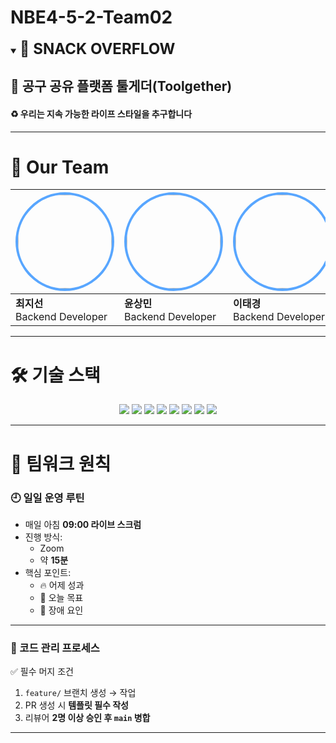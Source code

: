 # NBE4-5-2-Team02

<details open>
<summary><b style="font-size: 24px;">🍪 SNACK OVERFLOW</b></summary>

## 🔧 공구 공유 플랫폼 툴게더(Toolgether)
#### ♻️ 우리는 지속 가능한 라이프 스타일을 추구합니다
</details>

---

# 👥 Our Team

<div align="center">

| <a href="https://github.com/wesawth3sun"><img src="https://github.com/wesawth3sun.png" width="150" style="border-radius: 50%; border: 4px solid #58A6FF;"></a> | <a href="https://github.com/skvhffpdyd"><img src="https://github.com/skvhffpdyd.png" width="150" style="border-radius: 50%; border: 4px solid #58A6FF;"></a> | <a href="https://github.com/dlfjsld1"><img src="https://github.com/dlfjsld1.png" width="150" style="border-radius: 50%; border: 4px solid #58A6FF;"></a> |
|-------|-------|-------|
| **최지선** <br> Backend Developer | **윤상민** <br> Backend Developer | **이태경** <br> Backend Developer |

</div>

---

# 🛠️ 기술 스택

<div align="center">
  <img src="https://img.shields.io/badge/MySQL-4479A1?style=for-the-badge&logo=mysql&logoColor=white" />
  <img src="https://img.shields.io/badge/Spring_Boot-6DB33F?style=for-the-badge&logo=springboot&logoColor=white" />
  <img src="https://img.shields.io/badge/Next.js-000000?style=for-the-badge&logo=nextdotjs&logoColor=white" />
  <img src="https://img.shields.io/badge/AWS_ECS-232F3E?style=for-the-badge&logo=amazonaws&logoColor=white" />
  <img src="https://img.shields.io/badge/Vercel-000000?style=for-the-badge&logo=vercel&logoColor=white" />
  <img src="https://img.shields.io/badge/Docker-2496ED?style=for-the-badge&logo=docker&logoColor=white" />
  <img src="https://img.shields.io/badge/Redis-DC382D?style=for-the-badge&logo=redis&logoColor=white" />
  <img src="https://img.shields.io/badge/Kubernetes-326CE5?style=for-the-badge&logo=kubernetes&logoColor=white" />
</div>

---

# 👫 팀워크 원칙

### 🕘 일일 운영 루틴
- 매일 아침 **09:00 라이브 스크럼**
- 진행 방식:
  - Zoom
  - 약 **15분**
- 핵심 포인트:
  - 🔥 어제 성과
  - 🎯 오늘 목표
  - 🚧 장애 요인

---

### 🔄 코드 관리 프로세스
✅ 필수 머지 조건
1. `feature/` 브랜치 생성 → 작업
2. PR 생성 시 **템플릿 필수 작성**
3. 리뷰어 **2명 이상 승인 후 `main` 병합**

---
